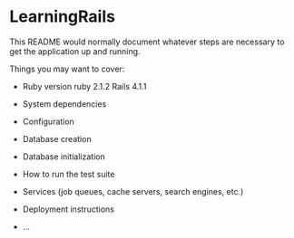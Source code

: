 LearningRails
=============


This README would normally document whatever steps are necessary to get the
application up and running.

Things you may want to cover:

* Ruby version
ruby  2.1.2
Rails 4.1.1

* System dependencies

* Configuration

* Database creation

* Database initialization

* How to run the test suite

* Services (job queues, cache servers, search engines, etc.)

* Deployment instructions

* ...

